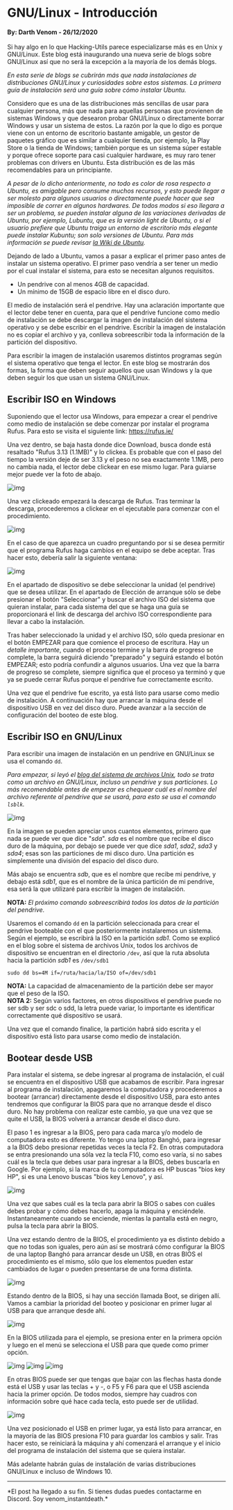 # GNU/Linux - Introducción
<b>By: Darth Venom - 26/12/2020</b>
<br>
<br>
Si hay algo en lo que Hacking-Utils parece especializarse más es en Unix y GNU/Linux. Este blog está inaugurando una nueva serie de blogs sobre GNU/Linux así que no será la excepción a la mayoría de los demás blogs.

*En esta serie de blogs se cubrirán más que nada instalaciones de distribuciones GNU/Linux y curiosidades sobre estos sistemas. La primera guía de instalación será una guía sobre cómo instalar Ubuntu.*

Considero que es una de las distribuciones más sencillas de usar para cualquier persona, más que nada para aquellas personas que provienen de sistemas Windows y que desearon probar GNU/Linux o directamente borrar Windows y usar un sistema de estos. La razón por la que lo digo es porque viene con un entorno de escritorio bastante amigable, un gestor de paquetes gráfico que es similar a cualquier tienda, por ejemplo, la Play Store o la tienda de Windows; también porque es un sistema súper estable y porque ofrece soporte para casi cualquier hardware, es muy raro tener problemas con drivers en Ubuntu. Esta distribución es de las más recomendables para un principiante.

*A pesar de lo dicho anteriormente, no todo es color de rosa respecto a Ubuntu, es amigable pero consume muchos recursos, y esto puede llegar a ser molesto para algunos usuarios o directamente puede hacer que sea imposible de correr en algunos hardwares. De todos modos si eso llegara a ser un problema, se pueden instalar alguna de las variaciones derivadas de Ubuntu, por ejemplo, Lubuntu, que es la versión light de Ubuntu, o si el usuario prefiere que Ubuntu traiga un entorno de escritorio más elegante puede instalar Kubuntu; son solo versiones de Ubuntu. Para más información se puede revisar [la Wiki de Ubuntu](https://wiki.ubuntu.com).*

Dejando de lado a Ubuntu, vamos a pasar a explicar el primer paso antes de instalar un sistema operativo. El primer paso vendría a ser tener un medio por el cual instalar el sistema, para esto se necesitan algunos requisitos.

- Un pendrive con al menos 4GB de capacidad.
- Un mínimo de 15GB de espacio libre en el disco duro.

El medio de instalación será el pendrive. Hay una aclaración importante que el lector debe tener en cuenta, para que el pendrive funcione como medio de instalación se debe descargar la imagen de instalación del sistema operativo y se debe escribir en el pendrive. Escribir la imagen de instalación no es copiar el archivo y ya, conlleva sobreescribir toda la información de la partición del dispositivo.

Para escribir la imagen de instalación usaremos distintos programas según el sistema operativo que tenga el lector. En este blog se mostrarán dos formas, la forma que deben seguir aquellos que usan Windows y la que deben seguir los que usan un sistema GNU/Linux.

## Escribir ISO en Windows

Suponiendo que el lector usa Windows, para empezar a crear el pendrive como medio de instalación se debe comenzar por instalar el programa Rufus. Para esto se visita el siguiente link: <https://rufus.ie/>

Una vez dentro, se baja hasta donde dice Download, busca donde está resaltado "Rufus 3.13 (1.1MB)" y lo clickea. Es probable que con el paso del tiempo la versión deje de ser 3.13 y el peso no sea exactamente 1.1MB, pero no cambia nada, el lector debe clickear en ese mismo lugar. Para guiarse mejor puede ver la foto de abajo.

![img](media/c42.jpg)

Una vez clickeado empezará la descarga de Rufus. Tras terminar la descarga, procederemos a clickear en el ejecutable para comenzar con el procedimiento.

![img](media/c43.jpg)

En el caso de que aparezca un cuadro preguntando por si se desea permitir que el programa Rufus haga cambios en el equipo se debe aceptar. Tras hacer esto, debería salir la siguiente ventana:

![img](media/c44.jpg)

En el apartado de dispositivo se debe seleccionar la unidad (el pendrive) que se desea utilizar. En el apartado de Elección de arranque sólo se debe presionar el botón "Seleccionar" y buscar el archivo ISO del sistema que quieran instalar, para cada sistema del que se haga una guía se proporcionará el link de descarga del archivo ISO correspondiente para llevar a cabo la instalación.

Tras haber seleccionado la unidad y el archivo ISO, sólo queda presionar en el botón EMPEZAR para que comience el proceso de escritura. Hay un *detalle importante*, cuando el proceso termine y la barra de progreso se complete, la barra seguirá diciendo "preparado" y seguirá estando el botón EMPEZAR; esto podría confundir a algunos usuarios. Una vez que la barra de progreso se complete, siempre significa que el proceso ya terminó y que ya se puede cerrar Rufus porque el pendrive fue correctamente escrito.

Una vez que el pendrive fue escrito, ya está listo para usarse como medio de instalación. A continuación hay que arrancar la máquina desde el dispositivo USB en vez del disco duro. Puede avanzar a la sección de configuración del booteo de este blog.

## Escribir ISO en GNU/Linux

Para escribir una imagen de instalación en un pendrive en GNU/Linux se usa el comando `dd`.<br>

*Para empezar, si leyó el [blog del sistema de archivos Unix](http://aminoapps.com/p/acjg6k), todo se trata como un archivo en GNU/Linux, incluso un pendrive y sus particiones. Lo más recomendable antes de empezar es chequear cuál es el nombre del archivo referente al pendrive que se usará, para esto se usa el comando `lsblk`.*

![img](media/c45.jpg)

En la imagen se pueden apreciar unos cuantos elementos, primero que nada se puede ver que dice "*sda*". *sda* es el nombre que recibe el disco duro de la máquina, por debajo se puede ver que dice *sda1*, *sda2*, *sda3* y *sda4*; esas son las particiones de mi disco duro. Una partición es simplemente una división del espacio del disco duro.

Más abajo se encuentra *sdb*, que es el nombre que recibe mi pendrive, y debajo está *sdb1*, que es el nombre de la única partición de mi pendrive, esa será la que utilizaré para escribir la imagen de instalación.

**NOTA:** *El próximo comando sobreescribirá todos los datos de la partición del pendrive.*<br>

Usaremos el comando `dd` en la partición seleccionada para crear el pendrive booteable con el que posteriormente instalaremos un sistema. Según el ejemplo, se escribirá la ISO en la partición *sdb1*. Como se explicó en el blog sobre el sistema de archivos Unix, todos los archivos de dispositivo se encuentran en el directorio `/dev`, así que la ruta absoluta hacia la partición *sdb1* es `/dev/sdb1`

```
sudo dd bs=4M if=/ruta/hacia/la/ISO of=/dev/sdb1
```

**NOTA:** La capacidad de almacenamiento de la partición debe ser mayor que el peso de la ISO.<br>
**NOTA 2:** Según varios factores, en otros dispositivos el pendrive puede no ser sdb y ser sdc o sdd, la letra puede variar, lo importante es identificar correctamente qué dispositivo se usará.

Una vez que el comando finalice, la partición habrá sido escrita y el dispositivo está listo para usarse como medio de instalación.<br>

## Bootear desde USB

Para instalar el sistema, se debe ingresar al programa de instalación, el cuál se encuentra en el dispositivo USB que acabamos de escribir. Para ingresar al programa de instalación, apagaremos la computadora y procederemos a bootear (arrancar) directamente desde el dispositivo USB, para esto antes tendremos que configurar la BIOS para que no arranque desde el disco duro. No hay problema con realizar este cambio, ya que una vez que se quite el USB, la BIOS volverá a arrancar desde el disco duro.

El paso 1 es ingresar a la BIOS, pero para cada marca y/o modelo de computadora esto es diferente. Yo tengo una laptop Banghó, para ingresar a la BIOS debo presionar repetidas veces la tecla F2. En otras computadora se entra presionando una sóla vez la tecla F10, como eso varía, si no sabes cuál es la tecla que debes usar para ingresar a la BIOS, debes buscarla en Google. Por ejemplo, si la marca de tu computadora es HP buscas "bios key HP", si es una Lenovo buscas "bios key Lenovo", y así.

![img](media/c46.jpg)

Una vez que sabes cuál es la tecla para abrir la BIOS o sabes con cuáles debes probar y cómo debes hacerlo, apaga la máquina y enciéndele. Instantaneamente cuando se enciende, mientas la pantalla está en negro, pulsa la tecla para abrir la BIOS.

Una vez estando dentro de la BIOS, el procedimiento ya es distinto debido a que no todas son iguales, pero aún así se mostrará cómo configurar la BIOS de una laptop Banghó para arrancar desde un USB, en otras BIOS el procedimiento es el mismo, sólo que los elementos pueden estar cambiados de lugar o pueden presentarse de una forma distinta.

![img](media/c47.jpg)

Estando dentro de la BIOS, si hay una sección llamada Boot, se dirigen allí. Vamos a cambiar la prioridad del booteo y posicionar en primer lugar al USB para que arranque desde ahí.

![img](media/c48.jpg)

En la BIOS utilizada para el ejemplo, se presiona enter en la primera opción y luego en el menú se selecciona el USB para que quede como primer opción.

![img](media/c49.jpg)
![img](media/c50.jpg)
![img](media/c51.jpg)

En otras BIOS puede ser que tengas que bajar con las flechas hasta donde está el USB y usar las teclas + y -, o F5 y F6 para que el USB ascienda hacia la primer opción. De todos modos, siempre hay cuadros con información sobre qué hace cada tecla, esto puede ser de utilidad.

![img](media/c52.jpg)

Una vez posicionado el USB en primer lugar, ya está listo para arrancar, en la mayoría de las BIOS presiona F10 para guardar los cambios y salir. Tras hacer esto, se reiniciará la máquina y ahí comenzará el arranque y el inicio del programa de instalación del sistema que se quiera instalar.

Más adelante habrán guías de instalación de varias distribuciones GNU/Linux e incluso de Windows 10.
<br>
<hr>
*El post ha llegado a su fin. Si tienes dudas puedes contactarme en Discord. Soy venom_instantdeath.*
